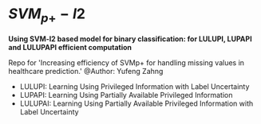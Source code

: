 # $SVM_{p+}-l2$
**Using SVM-l2 based model for binary classification: for LULUPI, LUPAPI and LULUPAPI efficient computation**

Repo for 'Increasing efficiency of SVMp+ for handling missing values in healthcare prediction.'
@Author: Yufeng Zahng

- LULUPI: Learning Using Privileged Information with Label Uncertainty  
- LUPAPI: Learning Using Partially Available Privileged Information  
- LULUPAI: Learning Using Partially Available Privileged Information with Label Uncertainty  
